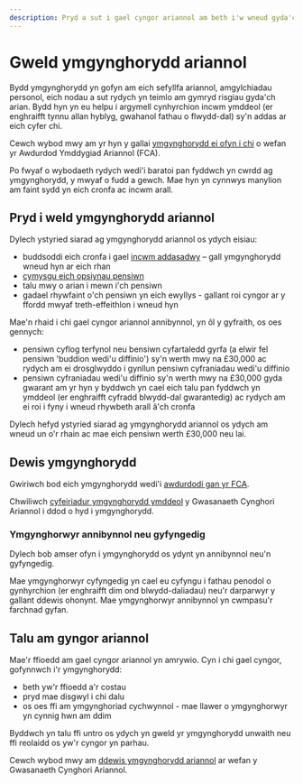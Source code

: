 ```yaml
---
description: Pryd a sut i gael cyngor ariannol am beth i'w wneud gyda'ch arian pensiwn mewn ymddeoliad.
---
```


# Gweld ymgynghorydd ariannol

Bydd ymgynghorydd yn gofyn am eich sefyllfa ariannol, amgylchiadau personol, eich nodau a sut rydych yn teimlo am gymryd risgiau gyda'ch arian. Bydd hyn yn eu helpu i argymell cynhyrchion incwm ymddeol (er enghraifft tynnu allan hyblyg, gwahanol fathau o flwydd-dal) sy'n addas ar eich cyfer chi.

Cewch wybod mwy am yr hyn y gallai [ymgynghorydd ei ofyn i chi](https://www.fca.org.uk/consumers/what-adviser-might-ask-you) o wefan yr Awdurdod Ymddygiad Ariannol (FCA).

Po fwyaf o wybodaeth rydych wedi'i baratoi pan fyddwch yn cwrdd ag ymgynghorydd, y mwyaf o fudd a gewch. Mae hyn yn cynnwys manylion am faint sydd yn eich cronfa ac incwm arall.

## Pryd i weld ymgynghorydd ariannol

Dylech ystyried siarad ag ymgynghorydd ariannol os ydych eisiau:

- buddsoddi eich cronfa i gael [incwm addasadwy](/cy/adjustable-income) – gall ymgynghorydd wneud hyn ar eich rhan
- [cymysgu eich opsiynau pensiwn](/cy/mix-options)
- talu mwy o arian i mewn i'ch pensiwn
- gadael rhywfaint o'ch pensiwn yn eich ewyllys - gallant roi cyngor ar y ffordd mwyaf treth-effeithlon i wneud hyn

Mae'n rhaid i chi gael cyngor ariannol annibynnol, yn ôl y gyfraith, os oes gennych:

- pensiwn cyflog terfynol neu bensiwn cyfartaledd gyrfa (a elwir fel pensiwn 'buddion wedi'u diffinio') sy'n werth mwy na £30,000 ac rydych am ei drosglwyddo i gynllun pensiwn cyfraniadau wedi'u diffinio
- pensiwn cyfraniadau wedi'u diffinio sy'n werth mwy na £30,000 gyda gwarant am yr hyn y byddwch yn cael eich talu pan fyddwch yn ymddeol (er enghraifft cyfradd blwydd-dal gwarantedig) ac rydych am ei roi i fyny i wneud rhywbeth arall â'ch cronfa

Dylech hefyd ystyried siarad ag ymgynghorydd ariannol os ydych am wneud un o'r rhain ac mae eich pensiwn werth £30,000 neu lai.

## Dewis ymgynghorydd

Gwiriwch bod eich ymgynghorydd wedi'i [awdurdodi gan yr FCA](https://register.fca.org.uk/).

Chwiliwch [cyfeiriadur ymgynghorydd ymddeol](https://directory.moneyadviceservice.org.uk/cy) y Gwasanaeth Cynghori Ariannol i ddod o hyd i ymgynghorydd.

### Ymgynghorwyr annibynnol neu gyfyngedig

Dylech bob amser ofyn i ymgynghorydd os ydynt yn annibynnol neu'n gyfyngedig.

Mae ymgynghorwyr cyfyngedig yn cael eu cyfyngu i fathau penodol o gynhyrchion (er enghraifft dim ond blwydd-daliadau) neu'r darparwyr y gallant ddewis ohonynt. Mae ymgynghorwyr annibynnol yn cwmpasu'r farchnad gyfan.

## Talu am gyngor ariannol

Mae'r ffioedd am gael cyngor ariannol yn amrywio. Cyn i chi gael cyngor, gofynnwch i'r ymgynghorydd:

- beth yw'r ffioedd a'r costau
- pryd mae disgwyl i chi dalu
- os oes ffi am ymgynghoriad cychwynnol - mae llawer o ymgynghorwyr yn cynnig hwn am ddim

Byddwch yn talu ffi untro os ydych yn gweld yr ymgynghorydd unwaith neu ffi reolaidd os yw'r cyngor yn parhau.

Cewch wybod mwy am [ddewis ymgynghorydd ariannol](https://www.moneyadviceservice.org.uk/cy/articles/dewis-cynghorydd-ariannol) ar wefan y Gwasanaeth Cynghori Ariannol.
